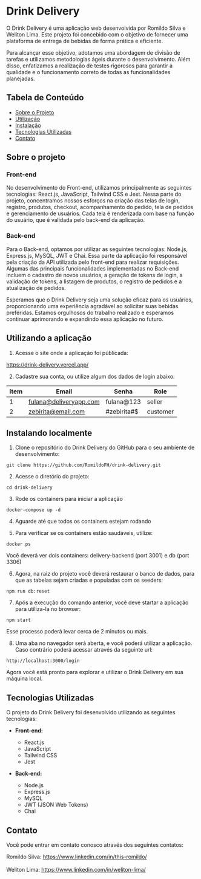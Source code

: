 # Drink Delivery

O Drink Delivery é uma aplicação web desenvolvida por Romildo Silva e Weliton Lima. Este projeto foi concebido com o objetivo de fornecer uma plataforma de entrega de bebidas de forma prática e eficiente.

Para alcançar esse objetivo, adotamos uma abordagem de divisão de tarefas e utilizamos metodologias ágeis durante o desenvolvimento. Além disso, enfatizamos a realização de testes rigorosos para garantir a qualidade e o funcionamento correto de todas as funcionalidades planejadas.

## Tabela de Conteúdo 

- [Sobre o Projeto](#sobre)
- [Utilização](#utilizacao)
- [Instalação](#instalacao)
- [Tecnologias Utilizadas](#tecnologias)
- [Contato](#contato)

## Sobre o projeto <span id="sobre"></span>

### Front-end

No desenvolvimento do Front-end, utilizamos principalmente as seguintes tecnologias: React.js, JavaScript, Tailwind CSS e Jest. Nessa parte do projeto, concentramos nossos esforços na criação das telas de login, registro, produtos, checkout, acompanhamento do pedido, tela de pedidos e gerenciamento de usuários. Cada tela é renderizada com base na função do usuário, que é validada pelo back-end da aplicação.

### Back-end

Para o Back-end, optamos por utilizar as seguintes tecnologias: Node.js, Express.js, MySQL, JWT e Chai. Essa parte da aplicação foi responsável pela criação da API utilizada pelo front-end para realizar requisições. Algumas das principais funcionalidades implementadas no Back-end incluem o cadastro de novos usuários, a geração de tokens de login, a validação de tokens, a listagem de produtos, o registro de pedidos e a atualização de pedidos.

Esperamos que o Drink Delivery seja uma solução eficaz para os usuários, proporcionando uma experiência agradável ao solicitar suas bebidas preferidas. Estamos orgulhosos do trabalho realizado e esperamos continuar aprimorando e expandindo essa aplicação no futuro.


## Utilizando a aplicação <span id="utilizacao"></span>

1. Acesse o site onde a aplicação foi públicada:

https://drink-delivery.vercel.app/

2. Cadastre sua conta, ou utilize algum dos dados de login abaixo:

| Item |        Email           | Senha         | Role      |
|------|-----------------------|---------------| ---------- |
|  1   | fulana@deliveryapp.com| fulana@123    | seller     |
|  2   | zebirita@email.com     | &#35;zebirita&#35;&#36; | customer     |



## Instalando localmente <span id="instalacao"></span>

1. Clone o repositório do Drink Delivery do GitHub para o seu ambiente de desenvolvimento:

```
git clone https://github.com/RomildoFH/drink-delivery.git
```

2. Acesse o diretório do projeto:

```
cd drink-delivery
```

3. Rode os containers para iniciar a aplicação

```
docker-compose up -d
```

4. Aguarde até que todos os containers estejam rodando

5. Para verificar se os containers estão saudáveis, utilize:

```
docker ps
```

Você deverá ver dois containers: delivery-backend (port 3001) e db (port 3306)

6. Agora, na raiz do projeto você deverá restaurar o banco de dados, para que as tabelas sejam criadas e populadas com os seeders:

```
npm run db:reset
```

7. Após a execução do comando anterior, você deve startar a aplicação para utiliza-la no browser:

```
npm start
```
Esse processo poderá levar cerca de 2 minutos ou mais.

8. Uma aba no navegador será aberta, e você poderá utilizar a aplicação. Caso contrário poderá acessar através da seguinte url:

```
http://localhost:3000/login
```

Agora você está pronto para explorar e utilizar o Drink Delivery em sua máquina local.

## Tecnologias Utilizadas <span id="tecnologias"></span>

O projeto do Drink Delivery foi desenvolvido utilizando as seguintes tecnologias:

- **Front-end:**
  - React.js
  - JavaScript
  - Tailwind CSS
  - Jest

- **Back-end:**
  - Node.js
  - Express.js
  - MySQL
  - JWT (JSON Web Tokens)
  - Chai

## Contato
Você pode entrar em contato conosco através dos seguintes contatos:

Romildo Silva: https://www.linkedin.com/in/this-romildo/
<br></br>
Weliton Lima: https://www.linkedin.com/in/weliton-lima/
